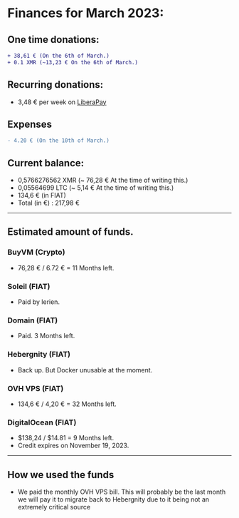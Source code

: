 # Finances for March 2023:

## One time donations:

```diff
+ 38,61 € (On the 6th of March.)
+ 0.1 XMR (~13,23 € On the 6th of March.)
```

## Recurring donations:

- 3,48 € per week on [LiberaPay](https://liberapay.com/ProjectSegfault)

## Expenses

```diff
- 4.20 € (On the 10th of March.)
```

## Current balance:

- 0,5766276562 XMR (~ 76,28 € At the time of writing this.)
- 0,05564699 LTC (~ 5,14 € At the time of writing this.)
- 134,6 € (in FIAT)
- Total (in €) : 217,98 €

---

## Estimated amount of funds.

### BuyVM (Crypto)

- 76,28 € / 6.72 € = 11 Months left.

### Soleil (FIAT)

- Paid by lerien.

### Domain (FIAT)

- Paid. 3 Months left.

### Hebergnity (FIAT)

- Back up. But Docker unusable at the moment.

### OVH VPS (FIAT)

- 134,6 € / 4,20 € = 32 Months left.

### DigitalOcean (FIAT)

- $138,24 / $14.81 = 9 Months left.
- Credit expires on November 19, 2023.

---

## How we used the funds

- We paid the monthly OVH VPS bill. This will probably be the last month we will pay it
  to migrate back to Hebergnity due to it being not an extremely critical source

